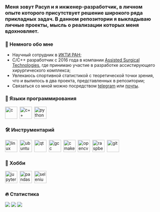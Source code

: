 <div>
	<h3>Меня зовут Расул и я инженер-разработчик, в личном опыте которого присутствует решение широкого ряда прикладных задач. В данном репозитории я выкладываю личные проекты, мысль о реализации которых меня вдохновляет.</h3>	
</div>



### 📢 Немного обо мне
- Научный сотрудник в [ИКТИ РАН](https://www.ikti.ru);
- С/С++ разработчик с 2016 года в компании [Assisted Surgical Technologies](https://ast.one/home), где принимаю участие в разработке ассистирующего хирургического комплекса;
- Увлекаюсь спортивной статистикой с теоретической точки зрения, что и вылилось в два проекта,  представленных в репозитории;
- Связаться со мной можно посредством [telegram](https://t.me/glahiator) или [почты](mailto:rasul@glashev.ru).

### 🔬 Языки программирования 
<img src="https://cdn.jsdelivr.net/gh/devicons/devicon/icons/c/c-original.svg" title="c" width="40" height="40"/>&nbsp;
<img src="https://cdn.jsdelivr.net/gh/devicons/devicon/icons/cplusplus/cplusplus-original.svg" title="c++" width="40" height="40"/>&nbsp;
<img src="https://cdn.jsdelivr.net/gh/devicons/devicon/icons/python/python-original.svg" title="python" width="40" height="40"/>&nbsp;

### :hammer_and_wrench: Инструментарий
<img src="https://cdn.jsdelivr.net/gh/devicons/devicon/icons/linux/linux-original.svg" title="linux" width="40" height="40"/>&nbsp;
<img src="https://cdn.jsdelivr.net/gh/devicons/devicon/icons/ubuntu/ubuntu-plain.svg" title="ubuntu" width="40" height="40"/>&nbsp;
<img src="https://cdn.jsdelivr.net/gh/devicons/devicon/icons/qt/qt-original.svg" title="qt" width="40" height="40"/>&nbsp;
<img src="https://cdn.jsdelivr.net/gh/devicons/devicon/icons/gcc/gcc-original.svg"  title="gcc" width="40" height="40"/>&nbsp;
<img src="https://cdn.jsdelivr.net/gh/devicons/devicon/icons/cmake/cmake-original.svg" title="cmake" width="40" height="40"/>&nbsp;
<img src="https://cdn.jsdelivr.net/gh/devicons/devicon/icons/opencv/opencv-original.svg" title="opencv" width="40" height="40"/>&nbsp;
<img src="https://cdn.jsdelivr.net/gh/devicons/devicon/icons/raspberrypi/raspberrypi-original.svg" title="raspberrypi" width="40" height="40"/>&nbsp;
<img src="https://cdn.jsdelivr.net/gh/devicons/devicon/icons/git/git-plain.svg" title="git" width="40" height="40"/>&nbsp;

### 🔧 Хобби
<img src="https://cdn.jsdelivr.net/gh/devicons/devicon/icons/jupyter/jupyter-original-wordmark.svg" title="jupyter" width="40" height="40"/>&nbsp;
<img src="https://cdn.jsdelivr.net/gh/devicons/devicon/icons/pandas/pandas-original.svg" title="pandas" width="40" height="40"/>&nbsp;
<img src="https://cdn.jsdelivr.net/gh/devicons/devicon/icons/selenium/selenium-original.svg"  title="selenium" width="40" height="40"/>&nbsp;

### :fire: Статистика
![](http://github-profile-summary-cards.vercel.app/api/cards/profile-details?username=glahiator&theme=github)
![](http://github-profile-summary-cards.vercel.app/api/cards/repos-per-language?username=glahiator&theme=github)
![](http://github-profile-summary-cards.vercel.app/api/cards/most-commit-language?username=glahiator&theme=github)

